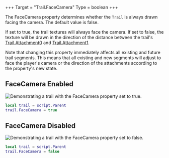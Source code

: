 +++
Target = "Trail.FaceCamera"
Type = boolean
+++

The FaceCamera property determines whether the `Trail` is always drawn facing the camera. The default value is false.If set to true, the trail textures will always face the camera. If set to false, the texture will be drawn in the direction of the distance between the trail's [Trail.Attachment0](https://developer.roblox.com/api-reference/property/Trail/Attachment0) and [Trail.Attachment1](https://developer.roblox.com/api-reference/property/Trail/Attachment1).Note that changing this property immediately affects all existing and future trail segments. This means that all existing and new segments will adjust to face the player's camera or the direction of the attachments according to the property's new state.## FaceCamera Enabled ##![Demonstrating a trail with the FaceCamera property set to true.][1]```lualocal trail = script.Parenttrail.FaceCamera = true```## FaceCamera Disabled ##![Demonstrating a trail with the FaceCamera property set to false.][2]```lualocal trail = script.Parenttrail.FaceCamera = false```[1]: https://developer.roblox.com/assets/5b4525f2cbdac88b0b7f3359/TrailFacingCamera.gif[2]: https://developer.roblox.com/assets/5b452622c321297a0b1bc184/TrailNotFacingCamera.gif